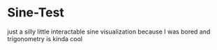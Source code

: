 # Sine-Test

just a silly little interactable sine visualization because I was bored and trigonometry is kinda cool
